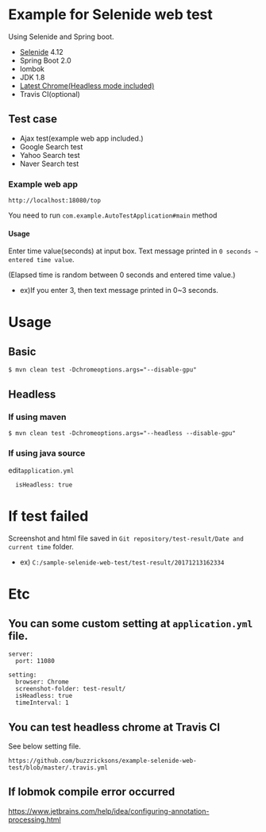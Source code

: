 # Example for Selenide web test
Using Selenide and Spring boot.
- [Selenide](http://selenide.org/) 4.12
- Spring Boot 2.0
- lombok
- JDK 1.8
- [Latest Chrome(Headless mode included)](https://www.google.com/chrome/browser/desktop/index.html)
- Travis CI(optional)

## Test case
- Ajax test(example web app included.)
- Google Search test
- Yahoo Search test
- Naver Search test

### Example web app
```
http://localhost:18080/top
```
You need to run `com.example.AutoTestApplication#main` method

#### Usage
Enter time value(seconds) at input box. Text message printed in `0 seconds ~ entered time value`.

(Elapsed time is random between 0 seconds and entered time value.)
- ex)If you enter 3, then text message printed in 0~3 seconds.


# Usage
## Basic
```
$ mvn clean test -Dchromeoptions.args="--disable-gpu"
```

## Headless
### If using maven
```
$ mvn clean test -Dchromeoptions.args="--headless --disable-gpu"
```

### If using java source
edit`application.yml`
```
  isHeadless: true
```

# If test failed
Screenshot and html file saved in `Git repository/test-result/Date and current time` folder.

- ex) `C:/sample-selenide-web-test/test-result/20171213162334`

# Etc
## You can some custom setting at `application.yml` file.
```
server:
  port: 11080

setting:
  browser: Chrome
  screenshot-folder: test-result/
  isHeadless: true
  timeInterval: 1

```

## You can test headless chrome at Travis CI
See below setting file.
```
https://github.com/buzzricksons/example-selenide-web-test/blob/master/.travis.yml
```

## If lobmok compile error occurred
https://www.jetbrains.com/help/idea/configuring-annotation-processing.html
